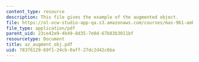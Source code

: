```yaml
---
content_type: resource
description: This file gives the example of the augmented object.
file: https://ol-ocw-studio-app-qa.s3.amazonaws.com/courses/mas-961-ambient-intelligence-spring-2005/7837612969f124cb0aff27dc2d42c6ba_az_augment_obj.pdf
file_type: application/pdf
parent_uid: 23ce42e9-4b49-8d35-7e0d-67b83b3011bf
resourcetype: Document
title: az_augment_obj.pdf
uid: 78376129-69f1-24cb-0aff-27dc2d42c6ba
---
```

